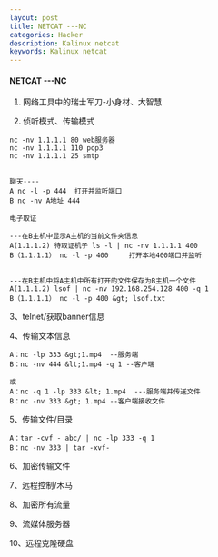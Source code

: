 ```yaml
---
layout: post
title: NETCAT ---NC
categories: Hacker
description: Kalinux netcat
keywords: Kalinux netcat
---
```


#### NETCAT ---NC

1. 网络工具中的瑞士军刀-小身材、大智慧

2. 侦听模式、传输模式

```shell
nc -nv 1.1.1.1 80 web服务器
nc -nv 1.1.1.1 110 pop3
nc -nv 1.1.1.1 25 smtp


聊天----
A nc -l -p 444  打开并监听端口
B nc -nv A地址 444

电子取证

---在B主机中显示A主机的当前文件夹信息
A(1.1.1.2) 待取证机子 ls -l | nc -nv 1.1.1.1 400
B（1.1.1.1） nc -l -p 400     打开本地400端口并监听


---在B主机中将A主机中所有打开的文件保存为B主机一个文件
A(1.1.1.2) lsof | nc -nv 192.168.254.128 400 -q 1
B（1.1.1.1） nc -l -p 400 &gt; lsof.txt
```

3、telnet/获取banner信息

4、传输文本信息

```shell
A：nc -lp 333 &gt;1.mp4  --服务端
B：nc -nv 444 &lt;1.mp4 -q 1 --客户端

或
A：nc -q 1 -lp 333 &lt; 1.mp4  ---服务端并传送文件
B：nc -nv 333 &gt; 1.mp4 --客户端接收文件

```

5、传输文件/目录

```shell
A：tar -cvf - abc/ | nc -lp 333 -q 1
B：nc -nv 333 | tar -xvf-
```

6、加密传输文件

7、远程控制/木马

8、加密所有流量

9、流媒体服务器

10、远程克隆硬盘
